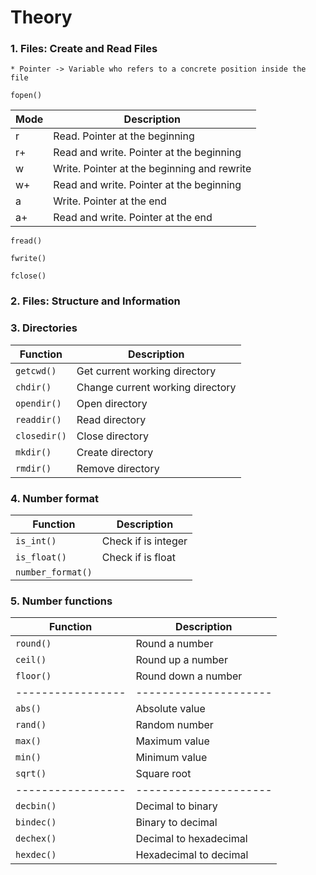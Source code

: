 # Theory

### 1. Files: Create and Read Files
    * Pointer -> Variable who refers to a concrete position inside the file

```fopen()```

| Mode | Description                                 |
|------|---------------------------------------------|
| r    | Read. Pointer at the beginning              |
| r+   | Read and write. Pointer at the beginning    |
| w    | Write. Pointer at the beginning and rewrite |
| w+   | Read and write. Pointer at the beginning    |
| a    | Write. Pointer at the end                   |
| a+   | Read and write. Pointer at the end          |

```fread()```

```fwrite()```

```fclose()```

### 2. Files: Structure and Information
### 3. Directories

| Function         | Description                      |
|------------------|----------------------------------|
| ```getcwd()```   | Get current working directory    |
| ```chdir()```    | Change current working directory |
| ```opendir()```  | Open directory                   |
| ```readdir()```  | Read directory                   |
| ```closedir()``` | Close directory                  |
| ```mkdir()```    | Create directory                 |
| ```rmdir()```    | Remove directory                 |

### 4. Number format

| Function              | Description         |
|-----------------------|---------------------|
| ```is_int()```        | Check if is integer |
| ```is_float()```      | Check if is float   |
| ```number_format()``` |                     |

### 5. Number functions

| Function          | Description            |
|-------------------|------------------------|
| ```round()```     | Round a number         |
| ```ceil()```      | Round up a number      |
| ```floor()```     | Round down a number    |
| ----------------- | ---------------------  |
| ```abs()```       | Absolute value         |
| ```rand()```      | Random number          |
| ```max()```       | Maximum value          |
| ```min()```       | Minimum value          |
| ```sqrt()```      | Square root            |
| ----------------- | ---------------------  |
| ```decbin()```    | Decimal to binary      |
| ```bindec()```    | Binary to decimal      |
| ```dechex()```    | Decimal to hexadecimal |
| ```hexdec()```    | Hexadecimal to decimal |